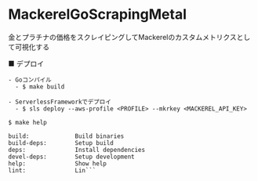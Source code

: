 # MackerelGoScrapingMetal
金とプラチナの価格をスクレイピングしてMackerelのカスタムメトリクスとして可視化する

■ デプロイ
```
- Goコンパイル
  - $ make build

- ServerlessFrameworkでデプロイ
  - $ sls deploy --aws-profile <PROFILE> --mkrkey <MACKEREL_API_KEY>
```


`$ make help`
```
build:             Build binaries
build-deps:        Setup build
deps:              Install dependencies
devel-deps:        Setup development
help:              Show help
lint:              Lin```
